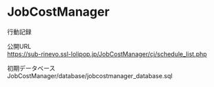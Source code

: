 # JobCostManager
行動記録

公開URL<br>
https://sub-rinevo.ssl-lolipop.jp/JobCostManager/cj/schedule_list.php

初期データベース<br>
JobCostManager/database/jobcostmanager_database.sql
